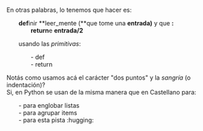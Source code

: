 En otras palabras, lo tenemos que hacer es:   

&emsp;&emsp;**def**inir **leer_mente (**que tome una **entrada)** y que **:**   
&emsp;&emsp;&emsp;&emsp;**return**e **entrada/2**
  
&emsp;&emsp;usando las *primitivas*:
  
&emsp;&emsp;&emsp;&emsp;- def   
&emsp;&emsp;&emsp;&emsp;- return   
  
Notás como usamos acá el carácter "dos puntos" y la *sangría* (o indentación)?  
Si, en Python se usan de la misma manera que en Castellano para:

&emsp;&emsp;- para englobar listas   
&emsp;&emsp;- para agrupar items   
&emsp;&emsp;- para esta pista :hugging:
